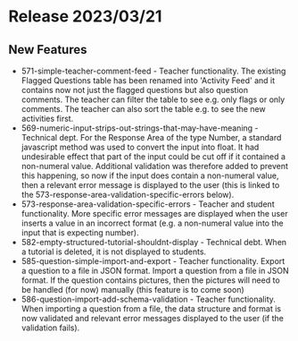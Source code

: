 # Release 2023/03/21

## New Features

- 571-simple-teacher-comment-feed - Teacher functionality. The existing Flagged Questions table has been renamed into 'Activity Feed' and it contains now not just the flagged questions but also question comments. The teacher can filter the table to see e.g. only flags or only comments. The teacher can also sort the table e.g. to see the new activities first.
- 569-numeric-input-strips-out-strings-that-may-have-meaning - Technical dept. For the Response Area of the type Number, a standard javascript method was used to convert the input into float. It had undesirable effect that part of the input could be cut off if it contained a non-numeral value. Additional validation was therefore added to prevent this happening, so now if the input does contain a non-numeral value, then a relevant error message is displayed to the user (this is linked to the 573-response-area-validation-specific-errors below).
- 573-response-area-validation-specific-errors - Teacher and student functionality. More specific error messages are displayed when the user inserts a value in an incorrect format (e.g. a non-numeral value into the input that is expecting number). 
- 582-empty-structured-tutorial-shouldnt-display - Technical debt. When a tutorial is deleted, it is not displayed to students.
- 585-question-simple-import-and-export - Teacher functionality. Export a question to a file in JSON format. Import a question from a file in JSON format. If the question contains pictures, then the pictures will need to be handled (for now) manually (this feature is to come soon)
- 586-question-import-add-schema-validation - Teacher functionality. When importing a question from a file, the data structure and format is now validated and relevant error messages displayed to the user (if the validation fails). 



